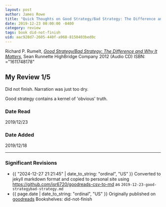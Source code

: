 ```yaml
---
layout: post
author: James Rowe
title: "Quick Thoughts on Good Strategy/Bad Strategy: The Difference and Why It Matters"
date: 2019-12-23 00:00:00 -0400
category: review
tags: book did-not-finish
uid: aac928d7-2605-440f-a968-8150403bed0c
---
```


Richard P. Rumelt, *[Good Strategy/Bad Strategy: The Difference and Why It Matters](https://www.goodreads.com/book/show/13179689)*, Sean Runnette HighBridge Company 2012 (Audio CD) ISBN: ="1611748178"

## My Review 1/5

Did not finish. Narration was just too dry. 

Good strategy contains a kernel of 'obvious' truth.

### Date Read
2019/12/23

### Date Added
2019/12/18

---

### Significant Revisions

- {{ "2024-12-27 21:21:45" | date_to_string: "ordinal", "US" }} Converted to jekyll markdown format and copied to personal site using <https://github.com/jsr6720/goodreads-csv-to-md> as `2019-12-23-good-strategybad-strategy.md`
- {{ page.date | date_to_string: "ordinal", "US" }} Originally published on [goodreads](https://www.goodreads.com) Bookshelves: did-not-finish